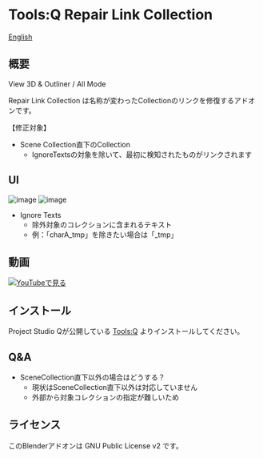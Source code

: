 # Tools:Q Repair Link Collection

[English](README.en.md)

## 概要
View 3D & Outliner / All Mode

Repair Link Collection は名称が変わったCollectionのリンクを修復するアドオンです。<br>

【修正対象】
* Scene Collection直下のCollection
  * IgnoreTextsの対象を除いて、最初に検知されたものがリンクされます

## UI
![image](https://user-images.githubusercontent.com/1855970/172103134-91b7ab02-0d14-4a51-b9c6-c753f2f58b4b.png)
![image](https://user-images.githubusercontent.com/1855970/172103277-3d071171-0ac0-42bc-bf72-8d4cedf6ccd2.png)

* Ignore Texts
  * 除外対象のコレクションに含まれるテキスト
  * 例：「charA_tmp」を除きたい場合は「_tmp」

## 動画
[![YouTubeで見る](https://img.youtube.com/vi/j5BJpl0iSjs/0.jpg)](https://www.youtube.com/watch?v=j5BJpl0iSjs)

## インストール
Project Studio Qが公開している [Tools:Q](https://github.com/Project-StudioQ/toolsq_common) よりインストールしてください。

## Q&A

* SceneCollection直下以外の場合はどうする？
  * 現状はSceneCollection直下以外は対応していません
  * 外部から対象コレクションの指定が難しいため

## ライセンス
このBlenderアドオンは GNU Public License v2 です。
